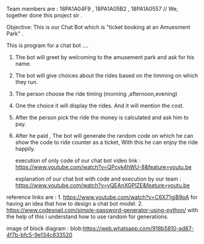Team members are : 18PA1A04F9  ,  18PA1A05B2  , 18PA1A0557  // We, together done this project sir .


Objective: This is our Chat Bot which is "ticket booking at an Amuesment Park" .


This is program for a  chat bot ....
1. The bot will greet by welcoming to the amusement park and ask for his name.

2. The bot will give choices about the rides based on the timming on which they run.

3. The person choose the ride timing (morning ,afternoon,evening)

4. One the choice it will display the rides. And it will mention the cost.

5. After the person pick the ride the money is calculated and ask him to pay.

6. After he paid , The bot will generate the random code on which he can show 
   the code to ride counter as a ticket, With this he can enjoy the ride happily.
   
   
   execution of only code of our chat bot video link : https://www.youtube.com/watch?v=QPcyk4hWU-8&feature=youtu.be  
   
   explanation of our chat bot with code and execution by our team : https://www.youtube.com/watch?v=yQEAnXGPlZE&feature=youtu.be

reference links are : 1. https://www.youtube.com/watch?v=C6X71gjB9pA  for having an idea that how to design a chat bot model.
                         2. https://www.codesnail.com/simple-password-generator-using-python/    with the help of this i understand how to use random for generations.

image of block diagram :
blob:https://web.whatsapp.com/918b5810-ad87-4f7b-bfc5-9e134c833520

